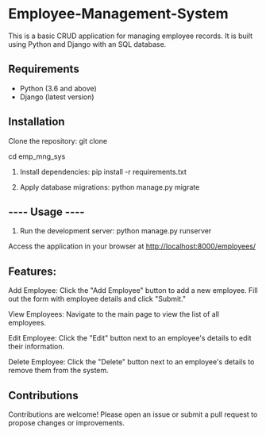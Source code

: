 # Employee-Management-System

This is a basic CRUD application for managing employee records. It is built using Python and Django with an SQL database.

## Requirements

- Python (3.6 and above)
- Django (latest version)

## Installation
Clone the repository:
git clone <repository-url>

cd emp_mng_sys

1. Install dependencies:
pip install -r requirements.txt
 
2. Apply database migrations:
python manage.py migrate

## ---- Usage  ---- ##

1. Run the development server:
python manage.py runserver

Access the application in your browser at [http://localhost:8000/employees/](http://127.0.0.1:8000/)


## Features:

Add Employee: Click the "Add Employee" button to add a new employee. Fill out the form with employee details and click "Submit."

View Employees: Navigate to the main page to view the list of all employees.

Edit Employee: Click the "Edit" button next to an employee's details to edit their information.

Delete Employee: Click the "Delete" button next to an employee's details to remove them from the system.

##  Contributions
Contributions are welcome! Please open an issue or submit a pull request to propose changes or improvements.
